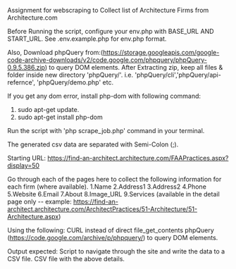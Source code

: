 Assignment for webscraping to Collect list of Architecture Firms from Architecture.com

Before Running the script, configure your env.php with BASE_URL AND START_URL. See .env.example.php for env.php format.

Also, Download phpQuery from:(https://storage.googleapis.com/google-code-archive-downloads/v2/code.google.com/phpquery/phpQuery-0.9.5.386.zip) to query DOM elements. After Extracting zip, keep all files & folder inside new directory 'phpQuery/'. i.e. 'phpQuery/cli','phpQuery/api-refernce', 'phpQuery/demo.php' etc. 

If you get any dom error, install php-dom with following command: 
1. sudo apt-get update.
2. sudo apt-get install php-dom

Run the script with 'php scrape_job.php' command in your terminal.

The generated csv data are separated with Semi-Colon (;).

Starting URL: https://find-an-architect.architecture.com/FAAPractices.aspx?display=50

Go through each of the pages here to collect the following information for each firm (where available).
1.Name
2.Address1 
3.Address2
4.Phone
5.Website
6.Email
7.About
8.Image_URL
9.Services (available in the detail page only -- example: https://find-an-architect.architecture.com/ArchitectPractices/51-Architecture/51-Architecture.aspx)

Using the following:
CURL instead of direct file_get_contents
phpQuery (https://code.google.com/archive/p/phpquery/) to query DOM elements.

Output expected:
Script to navigate through the site and write the data to a CSV file.
CSV file with the above details.



